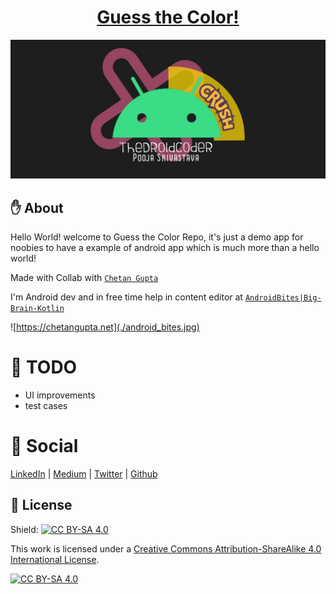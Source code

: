 <h1 align="center"><a href="https://github.com/pooja-srivs" target="_blank">Guess the Color!</a>
</h1>

![TheDroidCoder](./droidcoder_pooja_zoom.jpg)

## :hand: About
Hello World! welcome to Guess the Color Repo, it's just a demo app for noobies to have a example of android app which is much
more than a hello world!

Made with Collab with [`Chetan Gupta`](https://chetangupta.net/about)

I'm Android dev and in free time help in content editor at [`AndroidBites|Big-Brain-Kotlin`](https://chetangupta.net/)

![https://chetangupta.net](./android_bites.jpg)

# :memo: TODO
* UI improvements
* test cases

# :lipstick: Social
[LinkedIn](https://www.linkedin.com/in/pooja-srivastava-30792aa1/) | 
[Medium](https://pooja-srivs.medium.com/) | 
[Twitter](https://twitter.com/pooja_srivs) | 
[Github](https://github.com/pooja-srivs) 

## :cop: License
Shield: [![CC BY-SA 4.0][cc-by-sa-shield]][cc-by-sa]

This work is licensed under a
[Creative Commons Attribution-ShareAlike 4.0 International License][cc-by-sa].

[![CC BY-SA 4.0][cc-by-sa-image]][cc-by-sa]

[cc-by-sa]: http://creativecommons.org/licenses/by-sa/4.0/
[cc-by-sa-image]: https://licensebuttons.net/l/by-sa/4.0/88x31.png
[cc-by-sa-shield]: https://img.shields.io/badge/License-CC%20BY--SA%204.0-lightgrey.svg
